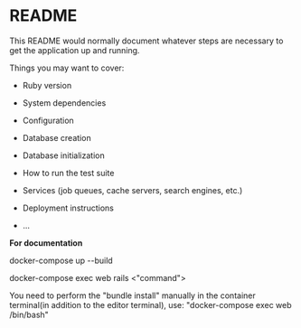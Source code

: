 # README

This README would normally document whatever steps are necessary to get the
application up and running.

Things you may want to cover:

* Ruby version

* System dependencies

* Configuration

* Database creation

* Database initialization

* How to run the test suite

* Services (job queues, cache servers, search engines, etc.)

* Deployment instructions

* ...

**For documentation**

docker-compose up --build

docker-compose exec web rails <"command">

You need to perform the "bundle install" manually in the container terminal(in addition to the editor terminal), use: "docker-compose exec web /bin/bash"
